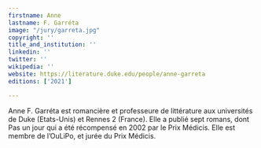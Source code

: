 ```yaml
---
firstname: Anne
lastname: F. Garréta
image: "/jury/garreta.jpg"
copyright: ''
title_and_institution: ''
linkedin: ''
twitter: ''
wikipedia: ''
website: https://literature.duke.edu/people/anne-garreta
editions: ['2021']

---
```

Anne F. Garréta est romancière et professeure de littérature aux universités de Duke (Etats-Unis) et Rennes 2 (France). Elle a publié sept romans, dont Pas un jour qui a été récompensé en 2002 par le Prix Médicis. Elle est membre de l’OuLiPo, et jurée du Prix Médicis.
